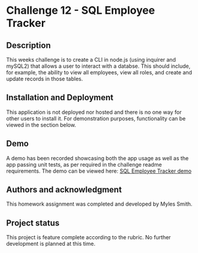 # Challenge 12 - SQL Employee Tracker

## Description

This weeks challenge is to create a CLI in node.js (using inquirer and mySQL2) that allows a user to interact with a databse. This should include, for example, the ability to view all employees, view all roles, and create and update records in those tables.

## Installation and Deployment

This application is not deployed nor hosted and there is no one way for other users to install it. For demonstration purposes, functionality can be viewed in the section below.

## Demo

A demo has been recorded showcasing both the app usage as well as the app passing unit tests, as per required in the challenge readme requirements.
The demo can be viewed here: [SQL Employee Tracker demo](https://watch.screencastify.com/v/jmBaKkNW3W6JsVU1QEla)

## Authors and acknowledgment

This homework assignment was completed and developed by Myles Smith.

## Project status

This project is feature complete according to the rubric. No further development is planned at this time.
